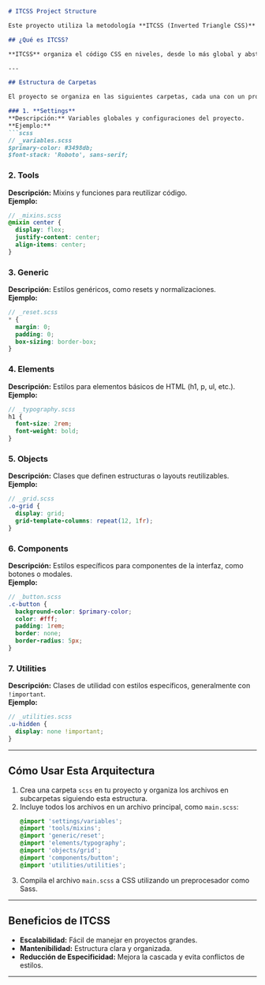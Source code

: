 ```markdown
# ITCSS Project Structure

Este proyecto utiliza la metodología **ITCSS (Inverted Triangle CSS)** para organizar y estructurar las hojas de estilo de manera escalable y manejable.

## ¿Qué es ITCSS?

**ITCSS** organiza el código CSS en niveles, desde lo más global y abstracto hasta lo más específico y particular. Esto se representa como un triángulo invertido, donde las capas superiores tienen un impacto amplio y las inferiores son más específicas.

---

## Estructura de Carpetas

El proyecto se organiza en las siguientes carpetas, cada una con un propósito específico:

### 1. **Settings**
**Descripción:** Variables globales y configuraciones del proyecto.  
**Ejemplo:**  
```scss
// _variables.scss
$primary-color: #3498db;
$font-stack: 'Roboto', sans-serif;
```

### 2. **Tools**
**Descripción:** Mixins y funciones para reutilizar código.  
**Ejemplo:**  
```scss
// _mixins.scss
@mixin center {
  display: flex;
  justify-content: center;
  align-items: center;
}
```

### 3. **Generic**
**Descripción:** Estilos genéricos, como resets y normalizaciones.  
**Ejemplo:**  
```scss
// _reset.scss
* {
  margin: 0;
  padding: 0;
  box-sizing: border-box;
}
```

### 4. **Elements**
**Descripción:** Estilos para elementos básicos de HTML (h1, p, ul, etc.).  
**Ejemplo:**  
```scss
// _typography.scss
h1 {
  font-size: 2rem;
  font-weight: bold;
}
```

### 5. **Objects**
**Descripción:** Clases que definen estructuras o layouts reutilizables.  
**Ejemplo:**  
```scss
// _grid.scss
.o-grid {
  display: grid;
  grid-template-columns: repeat(12, 1fr);
}
```

### 6. **Components**
**Descripción:** Estilos específicos para componentes de la interfaz, como botones o modales.  
**Ejemplo:**  
```scss
// _button.scss
.c-button {
  background-color: $primary-color;
  color: #fff;
  padding: 1rem;
  border: none;
  border-radius: 5px;
}
```

### 7. **Utilities**
**Descripción:** Clases de utilidad con estilos específicos, generalmente con `!important`.  
**Ejemplo:**  
```scss
// _utilities.scss
.u-hidden {
  display: none !important;
}
```

---

## Cómo Usar Esta Arquitectura

1. Crea una carpeta `scss` en tu proyecto y organiza los archivos en subcarpetas siguiendo esta estructura.
2. Incluye todos los archivos en un archivo principal, como `main.scss`:
   ```scss
   @import 'settings/variables';
   @import 'tools/mixins';
   @import 'generic/reset';
   @import 'elements/typography';
   @import 'objects/grid';
   @import 'components/button';
   @import 'utilities/utilities';
   ```
3. Compila el archivo `main.scss` a CSS utilizando un preprocesador como Sass.

---

## Beneficios de ITCSS

- **Escalabilidad:** Fácil de manejar en proyectos grandes.
- **Mantenibilidad:** Estructura clara y organizada.
- **Reducción de Especificidad:** Mejora la cascada y evita conflictos de estilos.

---

```
